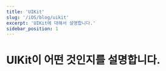 ```yaml
---
title: 'UIKit'
slug: '/iOS/blog/uikit'
excerpt: 'UIKit에 대해서 설명합니다.'
sidebar_position: 1
---
```


# UIKit이 어떤 것인지를 설명합니다.
